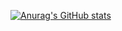 [![Anurag's GitHub stats](https://github-readme-stats.vercel.app/api?username=nunnunn0321)](https://github.com/anuraghazra/github-readme-stats)
